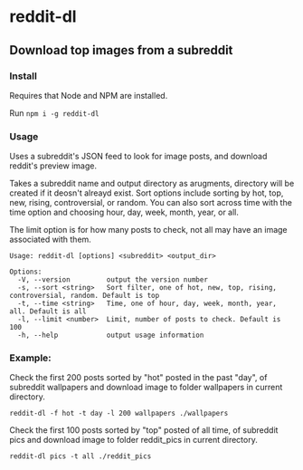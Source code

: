 # reddit-dl

## Download top images from a subreddit

### Install
Requires that Node and NPM are installed.

Run `npm i -g reddit-dl`

### Usage
Uses a subreddit's JSON feed to look for image posts, and download reddit's preview image. 

Takes a subreddit name and output directory as arugments, directory will be created if it deosn't alreayd exist. Sort options include sorting by hot, top, new, rising, controversial, or random. You can also sort across time with the time option and choosing hour, day, week, month, year, or all.

The limit option is for how many posts to check, not all may have an image associated with them.

```
Usage: reddit-dl [options] <subreddit> <output_dir>

Options:
  -V, --version         output the version number
  -s, --sort <string>   Sort filter, one of hot, new, top, rising, controversial, random. Default is top
  -t, --time <string>   Time, one of hour, day, week, month, year, all. Default is all
  -l, --limit <number>  Limit, number of posts to check. Default is 100
  -h, --help            output usage information
```
### Example:

Check the first 200 posts sorted by "hot" posted in the past "day", of subreddit wallpapers and download image to folder wallpapers in current directory.
```
reddit-dl -f hot -t day -l 200 wallpapers ./wallpapers
```

Check the first 100 posts sorted by "top" posted of all time, of subreddit pics and download image to folder reddit_pics in current directory.

```
reddit-dl pics -t all ./reddit_pics
```
